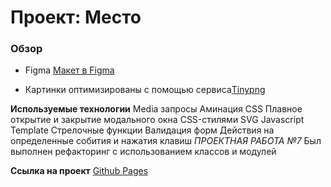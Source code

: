# Проект: Место

### Обзор

* Figma [Макет в Figma](https://www.figma.com/file/2cn9N9jSkmxD84oJik7xL7/JavaScript.-Sprint-4?node-id=0%3A1)

* Картинки оптимизированы с помощью сервиса[Tinypng](https://tinypng.com/)

**Используемые технологии**
Media запросы
Аминация CSS
Плавное открытие и закрытие модального окна CSS-стилями
SVG
Javascript
Template
Стрелочные функции
Валидация форм
Действия на определенные собития и нажатия клавиш
*ПРОЕКТНАЯ РАБОТА №7*
Был выполнен рефакторинг с использованием классов и модулей

**Ссылка на проект**
[Github Pages](https://nataliustinova.github.io/mesto/)
